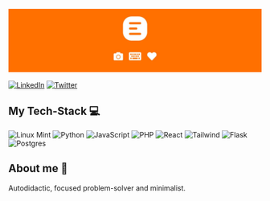![Header image](https://raw.githubusercontent.com/eduardschwarzkopf/eduardschwarzkopf/main/assets/header.jpeg)

[![LinkedIn](https://img.shields.io/badge/LinkedIn-0077B5?style=for-the-badge&logo=linkedin&logoColor=white)](https://www.linkedin.com/in/eduard-schwarzkopf/)
[![Twitter](https://img.shields.io/badge/Twitter-1DA1F2?style=for-the-badge&logo=twitter&logoColor=white)](https://twitter.com/EduSchwarzkopf)

## My Tech-Stack 💻 
![Linux Mint](https://img.shields.io/badge/Linux_Mint-87CF3E?style=for-the-badge&logo=linux-mint&logoColor=white)
![Python](https://img.shields.io/badge/Python-3776AB?style=for-the-badge&logo=python&logoColor=white)
![JavaScript](https://img.shields.io/badge/JavaScript-323330?style=for-the-badge&logo=javascript&logoColor=F7DF1E)
![PHP](https://img.shields.io/badge/PHP-777BB4?style=for-the-badge&logo=php&logoColor=white)
![React](https://img.shields.io/badge/React-20232A?style=for-the-badge&logo=react&logoColor=61DAFB)
![Tailwind](https://img.shields.io/badge/Tailwind_CSS-38B2AC?style=for-the-badge&logo=tailwind-css&logoColor=white)
![Flask](https://img.shields.io/badge/Flask-000000?style=for-the-badge&logo=flask&logoColor=white)
![Postgres](https://img.shields.io/badge/PostgreSQL-316192?style=for-the-badge&logo=postgresql&logoColor=white)

## About me 🧡
Autodidactic, focused problem-solver and minimalist. 
